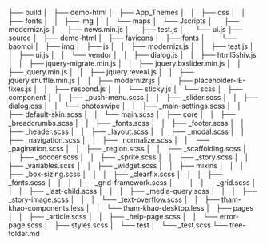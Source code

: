 ├── build
│   ├── demo-html
│   ├── App_Themes
│   │   ├── css
│   │   ├── fonts
│   │   ├── img
│   │   └── maps
│   └── Jscripts
│       ├── modernizr.js
│       ├── news.min.js
│       ├── test.js
│       └── ui.js
├── source
│   ├── demo-html
│   ├── favicons
│   ├── fonts
│   │   └── baomoi
│   ├── img
│   ├── js
│   │   ├── modernizr.js
│   │   ├── test.js
│   │   ├── ui.js
│   │   └── vendor
│   │       ├── dialog.js
│   │       ├── html5shiv.js
│   │       ├── jquery-migrate.min.js
│   │       ├── jquery.bxslider.min.js
│   │       ├── jquery.min.js
│   │       ├── jquery.reveal.js
│   │       ├── jquery.shuffle.min.js
│   │       ├── modernizr.js
│   │       ├── placeholder-IE-fixes.js
│   │       ├── respond.js
│   │       └── sticky.js
│   └── scss
│       ├── component
│       │   ├── _push-menu.scss
│       │   ├── _slider.scss
│       │   ├── dialog.css
│       │   └── photoswipe
│       │       ├── _main-settings.scss
│       │       ├── default-skin.scss
│       │       └── main.scss
│       ├── core
│       │   ├── _breadcrumbs.scss
│       │   ├── _fonts.scss
│       │   ├── _footer.scss
│       │   ├── _header.scss
│       │   ├── _layout.scss
│       │   ├── _modal.scss
│       │   ├── _navigation.scss
│       │   ├── _normalize.scss
│       │   ├── _pagination.scss
│       │   ├── _region.scss
│       │   ├── _scaffolding.scss
│       │   ├── _soccer.scss
│       │   ├── _sprite.scss
│       │   ├── _story.scss
│       │   ├── _variables.scss
│       │   ├── _widget.scss
│       │   ├── mixins
│       │   │   ├── _box-sizing.scss
│       │   │   ├── _clearfix.scss
│       │   │   ├── _fonts.scss
│       │   │   ├── _grid-framework.scss
│       │   │   ├── _grid.scss
│       │   │   ├── _last-child.scss
│       │   │   ├── _media-query.scss
│       │   │   ├── _story-image.scss
│       │   │   └── _text-overflow.scss
│       │   ├── tham-khao-components.less
│       │   └── tham-khao-desktop.less
│       ├── pages
│       │   ├── _article.scss
│       │   ├── _help-page.scss
│       │   └── error-page.scss
│       ├── styles.scss
│       └── test
│           └── _test.scss
└── tree-folder.md